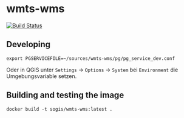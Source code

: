 # wmts-wms
[![Build Status](https://travis-ci.org/edigonzales/wmts-wms.svg?branch=master)](https://travis-ci.org/edigonzales/wmts-wms)

## Developing
```
export PGSERVICEFILE=~/sources/wmts-wms/pg/pg_service_dev.conf
```

Oder in QGIS unter `Settings` -> `Options` -> `System` bei `Environment` die Umgebungsvariable setzen.

## Building and testing the image

```
docker build -t sogis/wmts-wms:latest .
```
